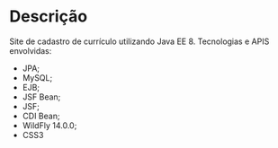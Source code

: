 # Descrição
Site de cadastro de currículo utilizando Java EE 8.
Tecnologias e APIS envolvidas:
- JPA;
- MySQL;
- EJB;
- JSF Bean;
- JSF;
- CDI Bean;
- WildFly 14.0.0;
- CSS3

